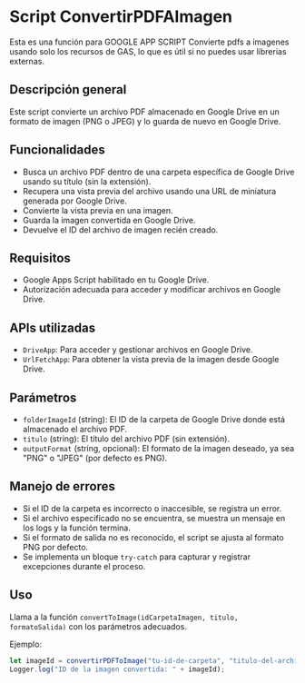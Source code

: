 # Script ConvertirPDFAImagen
Esta es una función para GOOGLE APP SCRIPT
Convierte pdfs a imagenes usando solo los recursos de GAS, lo que es útil si no puedes usar librerias externas.

## Descripción general
Este script convierte un archivo PDF almacenado en Google Drive en un formato de imagen (PNG o JPEG) y lo guarda de nuevo en Google Drive.

## Funcionalidades
- Busca un archivo PDF dentro de una carpeta específica de Google Drive usando su título (sin la extensión).
- Recupera una vista previa del archivo usando una URL de miniatura generada por Google Drive.
- Convierte la vista previa en una imagen.
- Guarda la imagen convertida en Google Drive.
- Devuelve el ID del archivo de imagen recién creado.

## Requisitos
- Google Apps Script habilitado en tu Google Drive.
- Autorización adecuada para acceder y modificar archivos en Google Drive.

## APIs utilizadas
- `DriveApp`: Para acceder y gestionar archivos en Google Drive.
- `UrlFetchApp`: Para obtener la vista previa de la imagen desde Google Drive.

## Parámetros
- `folderImageId` (string): El ID de la carpeta de Google Drive donde está almacenado el archivo PDF.
- `titulo` (string): El título del archivo PDF (sin extensión).
- `outputFormat` (string, opcional): El formato de la imagen deseado, ya sea "PNG" o "JPEG" (por defecto es PNG).

## Manejo de errores
- Si el ID de la carpeta es incorrecto o inaccesible, se registra un error.
- Si el archivo especificado no se encuentra, se muestra un mensaje en los logs y la función termina.
- Si el formato de salida no es reconocido, el script se ajusta al formato PNG por defecto.
- Se implementa un bloque `try-catch` para capturar y registrar excepciones durante el proceso.

## Uso
Llama a la función `convertToImage(idCarpetaImagen, titulo, formatoSalida)` con los parámetros adecuados.

Ejemplo:
```javascript
let imageId = convertirPDFToImage("tu-id-de-carpeta", "titulo-del-archivo", "JPEG");
Logger.log("ID de la imagen convertida: " + imageId);

